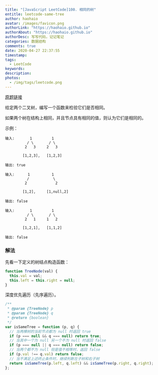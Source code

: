```yaml
---
title: "[JavaScript LeetCode]100. 相同的树"
entitle: leetcode-same-tree
author: haohaio
avatar: /images/favicon.png
authorLink: "https://haohaio.github.io"
authorAbout: "https://haohaio.github.io"
authorDesc: 写写代码，记记笔记
categories: 数据结构
comments: true
date: 2020-04-27 22:37:55
timestamp:
tags:
  - LeetCode
keywords:
description:
photos:
  - /img/tags/leetcode.png
---
```


[原题链接](https://leetcode-cn.com/problems/same-tree/)

给定两个二叉树，编写一个函数来检验它们是否相同。

如果两个树在结构上相同，并且节点具有相同的值，则认为它们是相同的。

示例：

```code
输入:       1         1
          / \       / \
         2   3     2   3

        [1,2,3],   [1,2,3]

输出: true

输入:      1          1
          /           \
         2             2

        [1,2],     [1,null,2]

输出: false

输入:       1         1
          / \       / \
         2   1     1   2

        [1,2,1],   [1,1,2]

输出: false
```

### 解法

先看一下定义的树结点构造函数：

```js
function TreeNode(val) {
  this.val = val;
  this.left = this.right = null;
}
```

深度优先遍历（先序遍历）。

```js
/**
 * @param {TreeNode} p
 * @param {TreeNode} q
 * @return {boolean}
 */
var isSameTree = function (p, q) {
  // 当两棵树的当前节点都为 null 时返回 true
  if (p === null && q === null) return true;
  // 当其中一个为 null 另一个不为 null 时返回 false
  if (p === null || q === null) return false;
  // 当两个都不为 null 但是值不相等时，返回 false
  if (p.val !== q.val) return false;
  // 当不满足上述终止条件时，继续判断左子树和右子树
  return isSameTree(p.left, q.left) && isSameTree(p.right, q.right);
};
```
